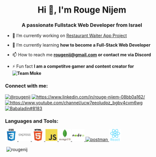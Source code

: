 <h1 align="center">Hi 👋, I'm Rouge Nijem</h1>
<h3 align="center">A passionate Fullstack Web Developer from Israel</h3>

- 🔭 I’m currently working on [Restaurant Waiter App Project](https://github.com/rougenij/BAPsturant-client)

- 🌱 I’m currently learning **how to become a Full-Stack Web Developer**

- 📫 How to reach me **rougenij@gmail.com or contact me via Discord**

- ⚡ Fun fact **I am a competitve gamer and content creator for ![Team Moke](https://teammoke.com/)**

<h3 align="left">Connect with me:</h3>
<p align="left">
<a href="https://twitter.com/@rougenij" target="blank"><img align="center" src="https://raw.githubusercontent.com/rahuldkjain/github-profile-readme-generator/master/src/images/icons/Social/twitter.svg" alt="@rougenij" height="30" width="40" /></a>
<a href="https://linkedin.com/in/https://www.linkedin.com/in/rouge-nijem-08bb0a162/" target="blank"><img align="center" src="https://raw.githubusercontent.com/rahuldkjain/github-profile-readme-generator/master/src/images/icons/Social/linked-in-alt.svg" alt="https://www.linkedin.com/in/rouge-nijem-08bb0a162/" height="30" width="40" /></a>
<a href="https://www.youtube.com/c/https://www.youtube.com/channel/ucw7eeoludpz_bgbv4cvm6wg" target="blank"><img align="center" src="https://raw.githubusercontent.com/rahuldkjain/github-profile-readme-generator/master/src/images/icons/Social/youtube.svg" alt="https://www.youtube.com/channel/ucw7eeoludpz_bgbv4cvm6wg" height="30" width="40" /></a>
<a href="https://discord.gg/Babaladin#8183" target="blank"><img align="center" src="https://raw.githubusercontent.com/rahuldkjain/github-profile-readme-generator/master/src/images/icons/Social/discord.svg" alt="Babaladin#8183" height="30" width="40" /></a>
</p>

<h3 align="left">Languages and Tools:</h3>
<p align="left"> <a href="https://www.w3schools.com/css/" target="_blank" rel="noreferrer"> <img src="https://raw.githubusercontent.com/devicons/devicon/master/icons/css3/css3-original-wordmark.svg" alt="css3" width="40" height="40"/> </a> <a href="https://expressjs.com" target="_blank" rel="noreferrer"> <img src="https://raw.githubusercontent.com/devicons/devicon/master/icons/express/express-original-wordmark.svg" alt="express" width="40" height="40"/> </a> <a href="https://www.w3.org/html/" target="_blank" rel="noreferrer"> <img src="https://raw.githubusercontent.com/devicons/devicon/master/icons/html5/html5-original-wordmark.svg" alt="html5" width="40" height="40"/> </a> <a href="https://developer.mozilla.org/en-US/docs/Web/JavaScript" target="_blank" rel="noreferrer"> <img src="https://raw.githubusercontent.com/devicons/devicon/master/icons/javascript/javascript-original.svg" alt="javascript" width="40" height="40"/> </a> <a href="https://www.mongodb.com/" target="_blank" rel="noreferrer"> <img src="https://raw.githubusercontent.com/devicons/devicon/master/icons/mongodb/mongodb-original-wordmark.svg" alt="mongodb" width="40" height="40"/> </a> <a href="https://nodejs.org" target="_blank" rel="noreferrer"> <img src="https://raw.githubusercontent.com/devicons/devicon/master/icons/nodejs/nodejs-original-wordmark.svg" alt="nodejs" width="40" height="40"/> </a> <a href="https://postman.com" target="_blank" rel="noreferrer"> <img src="https://www.vectorlogo.zone/logos/getpostman/getpostman-icon.svg" alt="postman" width="40" height="40"/> </a> <a href="https://reactjs.org/" target="_blank" rel="noreferrer"> <img src="https://raw.githubusercontent.com/devicons/devicon/master/icons/react/react-original-wordmark.svg" alt="react" width="40" height="40"/> </a> </p>

<p>&nbsp;<img align="center" src="https://github-readme-stats.vercel.app/api?username=rougenij&show_icons=true&locale=en" alt="rougenij" /></p>
